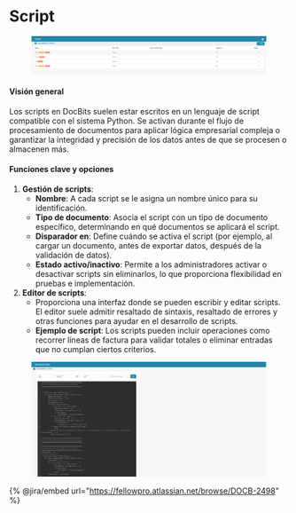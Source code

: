# Script

<figure><img src="../../../../.gitbook/assets/Bildschirmfoto 2024-05-08 um 09.43.25.png" alt=""><figcaption></figcaption></figure>

#### Visión general

Los scripts en DocBits suelen estar escritos en un lenguaje de script compatible con el sistema Python. Se activan durante el flujo de procesamiento de documentos para aplicar lógica empresarial compleja o garantizar la integridad y precisión de los datos antes de que se procesen o almacenen más.

#### Funciones clave y opciones

1. **Gestión de scripts**:
   - **Nombre**: A cada script se le asigna un nombre único para su identificación.
   - **Tipo de documento**: Asocia el script con un tipo de documento específico, determinando en qué documentos se aplicará el script.
   - **Disparador en**: Define cuándo se activa el script (por ejemplo, al cargar un documento, antes de exportar datos, después de la validación de datos).
   - **Estado activo/inactivo**: Permite a los administradores activar o desactivar scripts sin eliminarlos, lo que proporciona flexibilidad en pruebas e implementación.
2. **Editor de scripts**:
   - Proporciona una interfaz donde se pueden escribir y editar scripts. El editor suele admitir resaltado de sintaxis, resaltado de errores y otras funciones para ayudar en el desarrollo de scripts.
   - **Ejemplo de script**: Los scripts pueden incluir operaciones como recorrer líneas de factura para validar totales o eliminar entradas que no cumplan ciertos criterios.

<figure><img src="../../../../.gitbook/assets/Bildschirmfoto 2024-05-08 um 09.43.37.png" alt=""><figcaption></figcaption></figure>

{% @jira/embed url="https://fellowpro.atlassian.net/browse/DOCB-2498" %}
